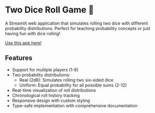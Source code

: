 # Two Dice Roll Game 🎲

A Streamlit web application that simulates rolling two dice with different probability distributions. Perfect for teaching probability concepts or just having fun with dice rolling!

[Use this app here!](https://dice-roll.streamlit.app/)

## Features

- Support for multiple players (1-6)
- Two probability distributions:
  - Real (2d6): Simulates rolling two six-sided dice
  - Uniform: Equal probability for all possible sums (2-12)
- Real-time visualization of roll distributions
- Chronological roll history tracking
- Responsive design with custom styling
- Type-safe implementation with comprehensive documentation
